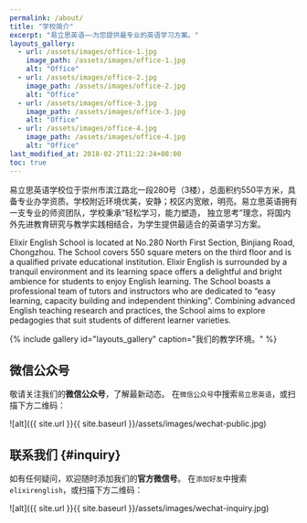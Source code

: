 ```yaml
---
permalink: /about/
title: "学校简介"
excerpt: "易立思英语——为您提供最专业的英语学习方案。"
layouts_gallery:
  - url: /assets/images/office-1.jpg
    image_path: /assets/images/office-1.jpg
    alt: "Office"
  - url: /assets/images/office-2.jpg
    image_path: /assets/images/office-2.jpg
    alt: "Office"
  - url: /assets/images/office-3.jpg
    image_path: /assets/images/office-3.jpg
    alt: "Office"
  - url: /assets/images/office-4.jpg
    image_path: /assets/images/office-4.jpg
    alt: "Office"
last_modified_at: 2018-02-2T11:22:24+08:00
toc: true
---
```


易立思英语学校位于崇州市滨江路北一段280号（3楼），总面积约550平方米，具备专业办学资质。学校附近环境优美，安静；校区内宽敞，明亮。易立思英语拥有一支专业的师资团队，学校秉承“轻松学习，能力塑造， 独立思考”理念，将国内外先进教育研究与教学实践相结合，为学生提供最适合的英语学习方案。 

Elixir English School is located at No.280 North First Section, Binjiang Road, Chongzhou. The School covers 550 square meters on the third floor and is a qualified private educational institution. Elixir English is surrounded by a tranquil environment and its learning space offers a delightful and bright ambience for students to enjoy English learning. The School boasts a professional team of tutors and instructors who are dedicated to “easy learning, capacity building and independent thinking”. Combining advanced English teaching research and practices, the School aims to explore pedagogies that suit students of different learner varieties. 


{% include gallery id="layouts_gallery" caption="我们的教学环境。" %}

## 微信公众号

敬请关注我们的**微信公众号**，了解最新动态。
在`微信公众号`中搜索`易立思英语`，或扫描下方二维码：

![alt]({{ site.url }}{{ site.baseurl }}/assets/images/wechat-public.jpg)


## 联系我们 {#inquiry}

如有任何疑问，欢迎随时添加我们的**官方微信号**。
在`添加好友`中搜索`elixirenglish`，或扫描下方二维码：

![alt]({{ site.url }}{{ site.baseurl }}/assets/images/wechat-inquiry.jpg)
